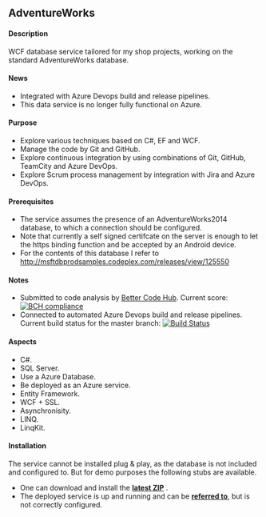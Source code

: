 
## AdventureWorks

#### Description
WCF database service tailored for my shop projects, working on the standard AdventureWorks database.

#### News
* Integrated with Azure Devops build and release pipelines.
* This data service  is no longer fully functional on Azure.

#### Purpose
* Explore various techniques based on C#, EF and WCF.
* Manage the code by Git and GitHub.
* Explore continuous integration by using combinations of Git, GitHub, TeamCity and Azure DevOps.
* Explore Scrum process management by integration with Jira and Azure DevOps.

#### Prerequisites
* The service assumes the presence of an AdventureWorks2014 database, to which a connection should be configured.
* Note that currently a self signed certifcate on the server is enough to let the https binding function and be accepted by an Android device.
* For the contents of this database I refer to http://msftdbprodsamples.codeplex.com/releases/view/125550

#### Notes
* Submitted to code analysis by [Better Code Hub](https://bettercodehub.com). Current score: [![BCH compliance](https://bettercodehub.com/edge/badge/a-einstein/AdventureWorks)](https://bettercodehub.com)  
* Connected to automated Azure Devops build and release pipelines. Current build status for the master branch: [![Build Status](https://dev.azure.com/RcsProjects/AdventureWorks/_apis/build/status/Build?branchName=master)](https://dev.azure.com/RcsProjects/AdventureWorks/_build/latest?definitionId=16&branchName=master)

#### Aspects
* C#.
* SQL Server.
* Use a Azure Database.
* Be deployed as an Azure service.
* Entity Framework.
* WCF + SSL.
* Asynchronisity.
* LINQ.
* LinqKit.

#### Installation
The service cannot be installed plug & play, as the database is not included and configured to. But for demo purposes the following stubs are available. 
* One can download and install the **[latest ZIP](https://rcsadventureworac85.blob.core.windows.net/adventureworks-releases/latest/RCS.AdventureWorks.Services.Products.zip)** .
* The deployed service is up and running and can be **[referred to](https://rcs-adventureworksservices.azurewebsites.net/ProductsService.svc)**, but is not correctly configured.
